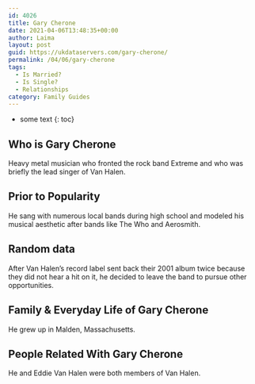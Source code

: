 ```yaml
---
id: 4026
title: Gary Cherone
date: 2021-04-06T13:48:35+00:00
author: Laima
layout: post
guid: https://ukdataservers.com/gary-cherone/
permalink: /04/06/gary-cherone
tags:
  - Is Married?
  - Is Single?
  - Relationships
category: Family Guides
---
```


* some text
{: toc}


## Who is Gary Cherone
                  
                  
                  
Heavy metal musician who fronted the rock band Extreme and who was briefly the lead singer of Van Halen.
                  
              
            
              
            
                
                
                
## Prior to Popularity
                  
                  
                  
He sang with numerous local bands during high school and modeled his musical aesthetic after bands like The Who and Aerosmith.
                  
              
            
              
            
                
                
                
## Random data
                  
                  
                  
After Van Halen&#8217;s record label sent back their 2001 album twice because they did not hear a hit on it, he decided to leave the band to pursue other opportunities.
                  
              
            
              
            
                
                
                
## Family & Everyday Life of Gary Cherone
                  
                  
                  
He grew up in Malden, Massachusetts.
                  
              
            
              
            
                
                
                
## People Related With Gary Cherone
                  
                  
                  
He and Eddie Van Halen were both members of Van Halen.
                  
              
            
              
            
                
              
            
              
              
            
            
              
            
          
          
          